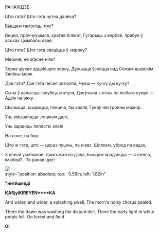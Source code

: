  
РАНАКІДЗЕ

Што гэта? Што гэта чутна далёка?

Быццам гамоніць, пяе?

Вецер, прачнуўшыся, кратае блёкат, Гутарыць з вербай, прабуе ў асоках Цымбалы свае,

Што гэта? Што гэта свеціцца ў змроку?

Меркне, не згасне ніяк?

Зорка шукае адцвіўшую зорку, Дужыцца ўзняцца над Сожам шырокім Зялёны маяк.

Дзе гэта? Дзе гэта песня зязюляй, Чуеш — ку-ку ды ку-ку?

Сына ў калысцы галубіць матуля, Дзеўчына з ночы па любым сумуе — Адзін на вяку.

Шырыцца, шырыцца, плешча, бы хваля, Гукаў нястройны мажор.

Унь умываюцца золакам далі,

Унь зараніцы пялёсткі апалі

На поле, на бор.

Што ж гэта, што — цераз пушчы, па нівах, Шляхам, уброд па вадзе,

3 яснай усмешкай, прыгожай на дзіва, Быццам крадзецца — а смела, імкліва?.. To ранак ідзе!

![](2022-%D0%9C%D1%96%D0%BD%D1%81%D0%BA-%D0%BB%D1%83%D1%87%D0%BD%D0%B0%D1%81%D1%86%D1%8C-%D0%BC%D1%96%D0%BA%D0%BE%D0%BB%D0%B0-%D0%BC%D1%8F%D1%82%D0%BB%D1%96%D1%86%D0%BA%D1%96_html_b342028c57a4c3b3.jpg)  
style="position: absolute; top: -0.56in; left: 1.82in"

**"ннтйшявді**

**KASjyiK****IREYE****N****KA**

And wider, and wider, a splashing swell, The morn's noisy chorus pealed.

There the dawn was washing the distant dell, There the early light in white petals fell, On forest and field.

**Oi**
